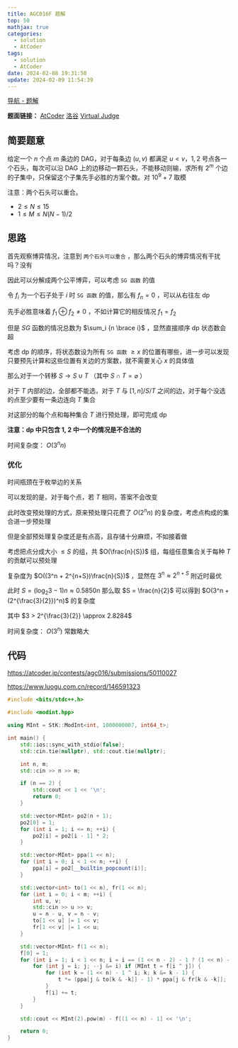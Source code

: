 ```yaml
---
title: AGC016F 题解
top: 50
mathjax: true
categories:
  - solution
  - AtCoder
tags:
  - solution
  - AtCoder
date: 2024-02-08 19:31:50
update: 2024-02-09 11:54:39
---
```


[导航 - 题解](/guide-solution/)

**题面链接：** [AtCoder](https://atcoder.jp/contests/agc016/tasks/agc016_f) [洛谷](https://www.luogu.com.cn/problem/AT_agc016_f) [Virtual Judge](https://vjudge.net/problem/Atcoder-agc016_f)

## 简要题意

给定一个 $n$ 个点 $m$ 条边的 DAG，对于每条边 $(u,v)$ 都满足 $u<v$，$1,2$ 号点各一个石头，每次可以沿 DAG 上的边移动一颗石头，不能移动则输，求所有 $2^{m}$ 个边的子集中，只保留这个子集先手必胜的方案个数。对 $10^9 + 7$ 取模

注意：两个石头可以重合。

- $2 \le N \le 15$
- $1 \le M \le N(N-1)/2$

## 思路

首先观察博弈情况，注意到 `两个石头可以重合` ，那么两个石头的博弈情况有干扰吗？没有

因此可以分解成两个公平博弈，可以考虑 `SG 函数` 的值

令 $f_i$ 为一个石子处于 $i$ 时 `SG 函数` 的值，那么有 $f_{n} = 0$ ，可以从右往左 dp

先手必胜意味着 $f_{1} \oplus f_{2} \not = 0$ ，不如计算它的相反情况 $f_{1} = f_{2}$

但是 $SG$ 函数的情况总数为 $\sum_i {n \brace i}$ ，显然直接顺序 dp 状态数会超

考虑 dp 的顺序，将状态数设为所有 `SG 函数` $\ge x$ 的位置有哪些，进一步可以发现只要预先计算和这些位置有关边的方案数，就不需要关心 $x$ 的具体值

那么对于一个转移 $S \to S \cup T$ （其中 $S \cap T = \varnothing$ ）

对于 $T$ 内部的边，全部都不能选，对于 $T$ 与 $\left[1,n\right] / S / T$ 之间的边，对于每个没选的点至少要有一条边连向 $T$ 集合

对这部分的每个点和每种集合 $T$ 进行预处理，即可完成 dp

**注意：dp 中只包含 $1$, $2$ 中一个的情况是不合法的**

时间复杂度： $O(3^n n)$

### 优化

时间瓶颈在于枚举边的关系

可以发现的是，对于每个点，若 $T$ 相同，答案不会改变

此时改变预处理的方式，原来预处理只花费了 $O(2^n n)$ 的复杂度，考虑点构成的集合进一步预处理

但是全部预处理复杂度还是有点高，且存储十分麻烦，不如接着做

考虑把点分成大小 $\le S$ 的组，共 $O(\frac{n}{S})$ 组，每组任意集合关于每种 $T$ 的贡献可以预处理

复杂度为 $O((3^n + 2^{n+S})\frac{n}{S})$ ，显然在 $3^n \approx 2^{n+S}$ 附近时最优

此时 $S=(\log_2 3 - 1) n \approx 0.5850 n$ 那么取 $S = \frac{n}{2}$ 可以得到 $O(3^n + (2^{\frac{3}{2}})^n)$ 的复杂度

其中 $3 > 2^{\frac{3}{2}} \approx 2.8284$

时间复杂度： $O(3^n)$ 常数略大

## 代码

<https://atcoder.jp/contests/agc016/submissions/50110027>

<https://www.luogu.com.cn/record/146591323>

```cpp
#include <bits/stdc++.h>

#include <modint.hpp>

using MInt = StK::ModInt<int, 1000000007, int64_t>;

int main() {
    std::ios::sync_with_stdio(false);
    std::cin.tie(nullptr), std::cout.tie(nullptr);

    int n, m;
    std::cin >> n >> m;

    if (n == 2) {
        std::cout << 1 << '\n';
        return 0;
    }

    std::vector<MInt> po2(n + 1);
    po2[0] = 1;
    for (int i = 1; i <= n; ++i) {
        po2[i] = po2[i - 1] * 2;
    }

    std::vector<MInt> ppa(1 << n);
    for (int i = 0; i < 1 << n; ++i) {
        ppa[i] = po2[__builtin_popcount(i)];
    }

    std::vector<int> to(1 << n), fr(1 << n);
    for (int i = 0; i < m; ++i) {
        int u, v;
        std::cin >> u >> v;
        u = n - u, v = n - v;
        to[1 << u] |= 1 << v;
        fr[1 << v] |= 1 << u;
    }

    std::vector<MInt> f(1 << n);
    f[0] = 1;
    for (int i = 1; i < 1 << n; i = i == (1 << n - 2) - 1 ? (1 << n) - (1 << n - 2) : i + 1) {
        for (int j = i; j; --j &= i) if (MInt t = f[i ^ j]) {
            for (int k = (1 << n) - 1 ^ i; k; k &= k - 1) {
                t *= (ppa[j & to[k & -k]] - 1) * ppa[j & fr[k & -k]];
            }
            f[i] += t;
        }
    }

    std::cout << MInt(2).pow(m) - f[(1 << n) - 1] << '\n';

    return 0;
}

```
